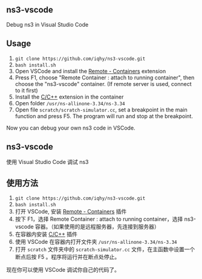 ## ns3-vscode

Debug ns3 in Visual Studio Code

## Usage

1. `git clone https://github.com/iqhy/ns3-vscode.git `
2. `bash install.sh`
3. Open VSCode and install the [Remote - Containers](https://marketplace.visualstudio.com/items?itemName=ms-vscode-remote.remote-containers) extension
4. Press F1, choose "Remote Container : attach to running container", then choose the "ns3-vscode" container. (If remote server is used, connect to it first)
5. Install the [C/C++](https://marketplace.visualstudio.com/items?itemName=ms-vscode.cpptools) extension in the container
6. Open folder `/usr/ns-allinone-3.34/ns-3.34`
7. Open file `scratch/scratch-simulator.cc`, set a breakpoint in the main function and press F5. The program will run and stop at the breakpoint.

Now you can debug your own ns3 code in VSCode.





## ns3-vscode

使用 Visual Studio Code 调试 ns3

## 使用方法

1. `git clone https://github.com/iqhy/ns3-vscode.git `
2. `bash install.sh`
3. 打开 VSCode, 安装 [Remote - Containers](https://marketplace.visualstudio.com/items?itemName=ms-vscode-remote.remote-containers) 插件
4. 按下 F1，选择 Remote Container : attach to running container，选择 ns3-vscode 容器。（如果使用的是远程服务器，先连接到服务器）
5. 在容器内安装 [C/C++](https://marketplace.visualstudio.com/items?itemName=ms-vscode.cpptools) 插件
6. 使用 VSCode 在容器内打开文件夹 `/usr/ns-allinone-3.34/ns-3.34`
7. 打开 `scratch` 文件夹中的 `scratch-simulator.cc` 文件，在主函数中设置一个断点后按 F5 。程序将运行并在断点处停止。

现在你可以使用 VSCode 调试你自己的代码了。

